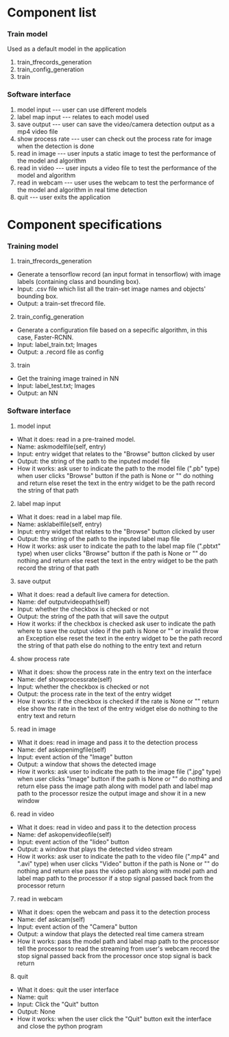 # Component list #
### Train model ###
Used as a default model in the application
1. train_tfrecords_generation
2. train_config_generation
3. train


### Software interface ###
1. model input
		--- user can use different models
2. label map input
		--- relates to each model used
3. save output
		--- user can save the video/camera detection output as a mp4 video file
4. show process rate
		--- user can check out the process rate for image when the detection is done
5. read in image
		--- user inputs a static image to test the performance of the model and algorithm
6. read in video
		--- user inputs a video file to test the performance of the model and algorithm
7. read in webcam
		--- user uses the webcam to test the performance of the model and algorithm in real time detection
8. quit
		--- user exits the application

# Component specifications #
### Training model ###
1. train_tfrecords_generation
- Generate a tensorflow record (an input format in tensorflow) with image labels (containing class and bounding box).
- Input: .csv file which list all the train-set image names and objects' bounding box.
- Output: a train-set tfrecord file.
2. train_config_generation
- Generate a configuration file based on a sepecific algorithm, in this case, Faster-RCNN.
- Input: label_train.txt; Images
- Output: a .record file as config
3. train
- Get the training image trained in NN
- Input: label_test.txt; Images
- Output: an NN


### Software interface ###
1. model input
* What it does: read in a pre-trained model.
* Name: askmodelfile(self, entry)
* Input: entry widget that relates to the "Browse" button clicked by user
* Output: the string of the path to the inputed model file
* How it works:
	ask user to indicate the path to the model file (".pb" type) when user clicks "Browse" button
	if the path is None or ""
		do nothing and return
	else
		reset the text in the entry widget to be the path
		record the string of that path

2. label map input
* What it does: read in a label map file.
* Name: asklabelfile(self, entry)
* Input: entry widget that relates to the "Browse" button clicked by user
* Output: the string of the path to the inputed label map file
* How it works:
	ask user to indicate the path to the label map file (".pbtxt" type) when user clicks "Browse" button
	if the path is None or ""
		do nothing and return
	else
		reset the text in the entry widget to be the path
		record the string of that path

3. save output
* What it does: read a default live camera for detection.
* Name: def outputvideopath(self)
* Input: whether the checkbox is checked or not
* Output: the string of the path that will save the output
* How it works:
	if the checkbox is checked
		ask user to indicate the path where to save the output video
		if the path is None or "" or invalid
			throw an Exception
		else
			reset the text in the entry widget to be the path
			record the string of that path
	else
		do nothing to the entry text and return

4. show process rate
* What it does: show the process rate in the entry text on the interface
* Name: def showprocessrate(self)
* Input: whether the checkbox is checked or not
* Output: the process rate in the text of the entry widget
* How it works:
	if the checkbox is checked
		if the rate is None or ""
			return
		else
			show the rate in the text of the entry widget
	else
		do nothing to the entry text and return

5. read in image
* What it does: read in image and pass it to the detection process
* Name: def askopenimgfile(self)
* Input: event action of the "Image" button
* Output: a window that shows the detected image
* How it works:
	ask user to indicate the path to the image file (".jpg" type) when user clicks "Image" button
	if the path is None or ""
		do nothing and return
	else
		pass the image path along with model path and label map path to the processor
		resize the output image and show it in a new window

6. read in video
* What it does: read in video and pass it to the detection process
* Name: def askopenvideofile(self)
* Input: event action of the "Iideo" button
* Output: a window that plays the detected video stream
* How it works:
	ask user to indicate the path to the video file (".mp4" and ".avi" type) when user clicks "Video" button
	if the path is None or ""
		do nothing and return
	else
		pass the video path along with model path and label map path to the processor
		if a stop signal passed back from the processor
			return

7. read in webcam
* What it does: open the webcam and pass it to the detection process
* Name: def askcam(self)
* Input: event action of the "Camera" button
* Output: a window that plays the detected real time camera stream
* How it works:
	pass the model path and label map path to the processor
	tell the processor to read the streaming from user's webcam
	record the stop signal passed back from the processor
	once stop signal is back
	return

8. quit
* What it does: quit the user interface
* Name: quit
* Input: Click the "Quit" button
* Output: None
* How it works:
	when the user click the "Quit" button
		exit the interface and close the python program
